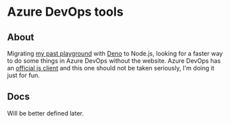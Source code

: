 # Azure DevOps tools

## About
Migrating [my past playground](https://github.com/renansmoreira/devtools/tree/master/cli-tools/azuredevops-cli) with [Deno](deno.land) to Node.js, looking for a faster way to do some things in Azure DevOps without the website. Azure DevOps has an [official js client](https://github.com/microsoft/azure-devops-node-api) and this one should not be taken seriously, I'm doing it just for fun.

## Docs
Will be better defined later.